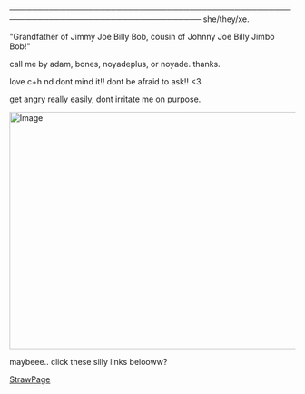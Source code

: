 ────────────────────────────────────────────────────────────────────────────────────
                                        she/they/xe.


"Grandfather of Jimmy Joe Billy Bob, cousin of Johnny Joe Billy Jimbo Bob!"

call me by adam, bones, noyadeplus, or noyade. thanks.

love c+h nd dont mind it!! dont be afraid to ask!! <3 

get angry really easily, dont irritate me on purpose.

<img width="562" height="418" alt="Image" src="https://github.com/user-attachments/assets/0b42a581-c942-4e41-a425-f7943a6b3711" />

maybeee.. click these silly links belooww?

[StrawPage](https://noyadeplus.straw.page/)
